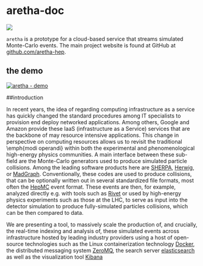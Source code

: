 # aretha-doc

[![](https://badge.imagelayers.io/lukasheinrich/mprtect:latest.svg)](https://imagelayers.io/?images=lukasheinrich/mprtect:latest 'Get your own badge on imagelayers.io')

`aretha` is a prototype for a cloud-based service that streams simulated Monte-Carlo events. The main project website is found at GitHub at [github.com/aretha-hep](https://github.com/aretha-hep).

## the demo

[![aretha - demo](http://i.giphy.com/74FJ97GxqeHCg.gif)](http://www.youtube.com/watch?v=S5SkTXhdCng)


##introduction

In recent years, the idea of regarding computing infrastructure as a service has quickly changed the standard procedures among IT specialists to provision end deploy networked applications. Among others, Google and Amazon provide these IaaS (infrastructure as a Service) services that are the backbone of may resource intensive applications. This change in perspective on computing resources allows us to revisit the traditional \emph{modi operandi} within both the experimental and phenomenological high-energy physics communities. A main interface between these sub-field are the Monte-Carlo generators used to produce simulated particle collisions. Among the leading software products here are [SHERPA](https://sherpa.hepforge.org/trac/wiki/SherpaDownloads/Sherpa-2.2.0), [Herwig](https://herwig.hepforge.org), or [MadGraph](http://madgraph.hep.uiuc.edu/). Conventionally, these codes are used to produce collisions, that can be optionally written out in several standardized file formats, most often the [HepMC](http://lcgapp.cern.ch/project/simu/HepMC/) event format. These events are then, for example,  analyzed directly e.g. with tools such as [Rivet](http://rivet.hepforge.org) or used by high-energy physics experiments such as those at the LHC, to serve as input into the detector simulation to produce fully-simulated particles collisions, which can be then compared to data.

We are presenting a tool, to massively  scale the production of, and crucially, the real-time indexing and analysis of, these simulated events across infrastructure hosted by leading industry providers using a host of open-source technologies such as the Linux containerization technology [Docker](https://www.docker.com/), the distributed messaging system [ZeroMQ](http://zeromq.org/), the search server [elasticsearch](https://www.elastic.co/) as well as the visualization tool [Kibana](https://www.elastic.co/products/kibana)


